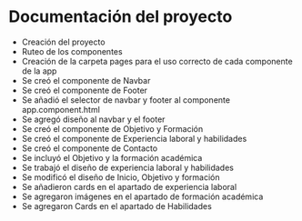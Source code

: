 # Documentación del proyecto
- Creación del proyecto 
- Ruteo de los componentes
- Creación de la carpeta pages para el uso correcto de cada componente de la app
- Se creó el componente de Navbar 
- Se creó el componente de Footer
- Se añadió el selector de navbar y footer al componente app.component.html
- Se agregó diseño al navbar y el footer
- Se creó el componente de Objetivo y Formación
- Se creó el componente de Experiencia laboral y habilidades
- Se creó el componente de Contacto
- Se incluyó el Objetivo y la formación académica
- Se trabajó el diseño de experiencia laboral y habilidades
- Se modificó el diseño de Inicio, Objetivo y formación
- Se añadieron cards en el apartado de experiencia laboral
- Se agregaron imágenes en el apartado de formación académica
- Se agregaron Cards en el apartado de Habilidades
